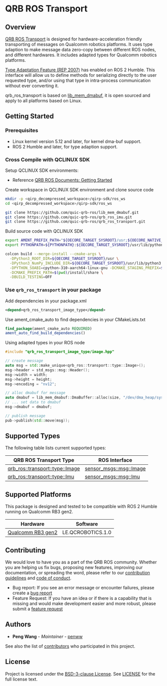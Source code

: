 # QRB ROS Transport

## Overview

[QRB ROS Transport](https://github.com/quic-qrb-ros/qrb_ros_transport) is designed for hardware-acceleration friendly transporting of messages on Qualcomm robotics platforms. It uses type adaption to make message data zero-copy between different ROS nodes, and different hardwares. It includes adapted types for Qualcomm robotics platforms.

[Type Adaptation Feature (REP 2007)](https://ros.org/reps/rep-2007.html) has enabled on ROS 2 Humble. This interface will allow us to define methods for serializing directly to the user requested type, and/or using that type in intra-process communication without ever converting it.

qrb_ros_transport is based on [lib_mem_dmabuf](https://github.com/quic-qrb-ros/lib_mem_dmabuf), it is open sourced and apply to all platforms based on Linux.

## Getting Started

### Prerequisites

- Linux kernel version 5.12 and later, for kernel dma-buf support.
- ROS 2 Humble and later, for type adaption support.

### Cross Compile with QCLINUX SDK

Setup QCLINUX SDK environments:
- Reference [QRB ROS Documents: Getting Started](https://quic-qrb-ros.github.io/getting_started/environment_setup.html)

Create workspace in QCLINUX SDK environment and clone source code

```bash
mkdir -p <qirp_decompressed_workspace>/qirp-sdk/ros_ws
cd <qirp_decompressed_workspace>/qirp-sdk/ros_ws

git clone https://github.com/quic-qrb-ros/lib_mem_dmabuf.git
git clone https://github.com/quic-qrb-ros/qrb_ros_imu.git
git clone https://github.com/quic-qrb-ros/qrb_ros_transport.git
```

Build source code with QCLINUX SDK

```bash
export AMENT_PREFIX_PATH="${OECORE_TARGET_SYSROOT}/usr;${OECORE_NATIVE_SYSROOT}/usr"
export PYTHONPATH=${PYTHONPATH}:${OECORE_TARGET_SYSROOT}/usr/lib/python3.10/site-packages

colcon build --merge-install --cmake-args \
  -DPython3_ROOT_DIR=${OECORE_TARGET_SYSROOT}/usr \
  -DPython3_NumPy_INCLUDE_DIR=${OECORE_TARGET_SYSROOT}/usr/lib/python3.10/site-packages/numpy/core/include \
  -DPYTHON_SOABI=cpython-310-aarch64-linux-gnu -DCMAKE_STAGING_PREFIX=$(pwd)/install \
  -DCMAKE_PREFIX_PATH=$(pwd)/install/share \
  -DBUILD_TESTING=OFF
```

### Use `qrb_ros_transport` in your package

Add dependencies in your package.xml

```xml
<depend>qrb_ros_transport_image_type</depend>
```
Use ament_cmake_auto to find dependencies in your CMakeLists.txt

```cmake
find_package(ament_cmake_auto REQUIRED)
ament_auto_find_build_dependencies()
```

Using adapted types in your ROS node

```c++
#include "qrb_ros_transport_image_type/image.hpp"

// create message
auto msg = std::make_unique<qrb_ros::transport::type::Image>();
msg->header = std_msgs::msg::Header();
msg->width = width;
msg->height = height;
msg->encoding = "nv12";

// alloc dmabuf for message
auto dmabuf = lib_mem_dmabuf::DmaBuffer::alloc(size, "/dev/dma_heap/system");
// ... set data to dmabuf
msg->dmabuf = dmabuf;

// publish message
pub->publish(std::move(msg));
```

## Supported Types

The following table lists current supported types:

| QRB ROS Transport Type          | ROS Interface           |
| ------------------------------- | ----------------------- |
| [qrb_ros::transport::type::Image](./qrb_ros_transport_image_type/include/qrb_ros_transport_image_type/image.hpp) | [sensor_msgs::msg::Image](https://github.com/ros2/common_interfaces/blob/rolling/sensor_msgs/msg/Image.msg) |
| [qrb_ros::transport::type::Imu](./qrb_ros_transport_imu_type/include/qrb_ros_transport_imu_type/imu.hpp) | [sensor_msgs::msg::Imu](https://github.com/ros2/common_interfaces/blob/rolling/sensor_msgs/msg/Imu.msg) |

## Supported Platforms

This package is designed and tested to be compatible with ROS 2 Humble running on Qualcomm RB3 gen2.

| Hardware                                                     | Software          |
| ------------------------------------------------------------ | ----------------- |
| [Qualcomm RB3 gen2](https://www.qualcomm.com/developer/hardware/rb3-gen-2-development-kit) | LE.QCROBOTICS.1.0 |

## Contributing

We would love to have you as a part of the QRB ROS community. Whether you are helping us fix bugs, proposing new features, improving our documentation, or spreading the word, please refer to our [contribution guidelines](./CONTRIBUTING.md) and [code of conduct](./CODE_OF_CONDUCT.md).

- Bug report: If you see an error message or encounter failures, please create a [bug report](../../issues)
- Feature Request: If you have an idea or if there is a capability that is missing and would make development easier and more robust, please submit a [feature request](../../issues)

## Authors

* **Peng Wang** - *Maintainer* - [penww](https://github.com/penww)

See also the list of [contributors](https://github.com/your/project/contributors) who participated in this project.

## License

Project is licensed under the [BSD-3-clause License](https://spdx.org/licenses/BSD-3-Clause.html). See [LICENSE](./LICENSE) for the full license text.
